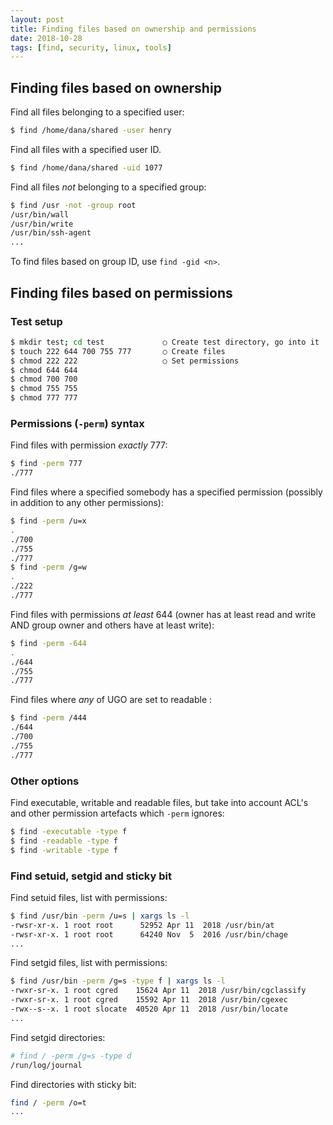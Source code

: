 ```yaml
---
layout: post
title: Finding files based on ownership and permissions
date: 2018-10-28
tags: [find, security, linux, tools]
---
```


## Finding files based on ownership

Find all files belonging to a specified user:

```bash
$ find /home/dana/shared -user henry
```
Find all files with a specified user ID.

```bash
$ find /home/dana/shared -uid 1077
```

Find all files *not* belonging to a specified group:

```bash
$ find /usr -not -group root
/usr/bin/wall
/usr/bin/write
/usr/bin/ssh-agent
...
```

To find files based on group ID, use `find -gid <n>`.

## Finding files based on permissions


### Test setup

```bash
$ mkdir test; cd test             ○ Create test directory, go into it
$ touch 222 644 700 755 777       ○ Create files
$ chmod 222 222                   ○ Set permissions
$ chmod 644 644
$ chmod 700 700
$ chmod 755 755
$ chmod 777 777
```

### Permissions (`-perm`) syntax

Find files with permission *exactly* 777:

```bash
$ find -perm 777
./777
```

Find files where a specified somebody has a specified permission (possibly in addition to any other permissions):

```bash
$ find -perm /u=x
.
./700
./755
./777
$ find -perm /g=w
.
./222
./777
```

Find files with permissions *at least* 644 (owner has at least read and write AND group owner and others have at least write):

```bash
$ find -perm -644
.
./644
./755
./777
```

Find files where *any* of UGO are set to readable :

```bash
$ find -perm /444
./644
./700
./755
./777
```

### Other options

Find executable, writable and readable files, but take into account ACL's and other permission artefacts which `-perm` ignores:

```bash
$ find -executable -type f
$ find -readable -type f
$ find -writable -type f
```


### Find setuid, setgid and sticky bit


Find setuid files, list with permissions:

```bash
$ find /usr/bin -perm /u=s | xargs ls -l
-rwsr-xr-x. 1 root root      52952 Apr 11  2018 /usr/bin/at
-rwsr-xr-x. 1 root root      64240 Nov  5  2016 /usr/bin/chage
...
```

Find setgid files, list with permissions:

```bash
$ find /usr/bin -perm /g=s -type f | xargs ls -l
-rwxr-sr-x. 1 root cgred    15624 Apr 11  2018 /usr/bin/cgclassify
-rwxr-sr-x. 1 root cgred    15592 Apr 11  2018 /usr/bin/cgexec
-rwx--s--x. 1 root slocate  40520 Apr 11  2018 /usr/bin/locate
...
```

Find setgid directories:

```bash
# find / -perm /g=s -type d
/run/log/journal
```

Find directories with sticky bit:

```bash
find / -perm /o=t
...
```
